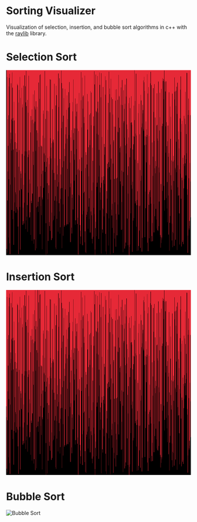 # Sorting Visualizer
Visualization of selection, insertion, and bubble sort algorithms in c++ with the [raylib](https://github.com/raysan5/raylib) library.


# Selection Sort
![Selection Sort](demo/SelectionSort.gif)

# Insertion Sort
![Insertion Sort](demo/InsertionSort.gif)

# Bubble Sort
![Bubble Sort](demo/BubbleSort.gif)
